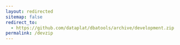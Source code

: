 ```yaml
---
layout: redirected
sitemap: false
redirect_to:
  - https://github.com/dataplat/dbatools/archive/development.zip
permalink: /devzip
---
```

